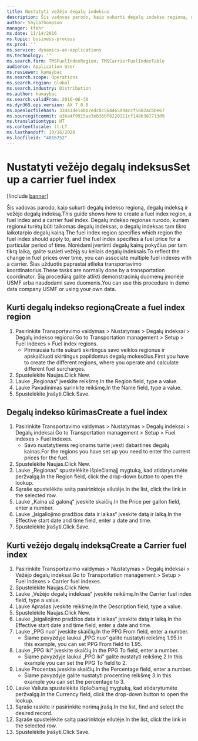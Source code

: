 ```yaml
---
title: Nustatyti vežėjo degalų indeksus
description: Šis vadovas parodo, kaip sukurti degalų indekso regioną, degalų indeksą ir vežėjo degalų indeksą.
author: ShylaThompson
manager: tfehr
ms.date: 11/14/2016
ms.topic: business-process
ms.prod: ''
ms.service: dynamics-ax-applications
ms.technology: ''
ms.search.form: TMSFuelIndexRegion, TMSCarrierFuelIndexTable
audience: Application User
ms.reviewer: kamaybac
ms.search.scope: Operations
ms.search.region: Global
ms.search.industry: Distribution
ms.author: kamaybac
ms.search.validFrom: 2016-06-30
ms.dyn365.ops.version: AX 7.0.0
ms.openlocfilehash: 33441de148b7edc8c564465d94ccf5602acbbe67
ms.sourcegitcommit: a36a4f9915ae3eb36bf8220111cf1486387713d9
ms.translationtype: HT
ms.contentlocale: lt-LT
ms.lasthandoff: 10/16/2020
ms.locfileid: "4016752"
---
```

# <a name="set-up-a-carrier-fuel-index"></a><span data-ttu-id="d90a3-103">Nustatyti vežėjo degalų indeksus</span><span class="sxs-lookup"><span data-stu-id="d90a3-103">Set up a carrier fuel index</span></span>

[!include [banner](../../includes/banner.md)]

<span data-ttu-id="d90a3-104">Šis vadovas parodo, kaip sukurti degalų indekso regioną, degalų indeksą ir vežėjo degalų indeksą.</span><span class="sxs-lookup"><span data-stu-id="d90a3-104">This guide shows how to create a fuel index region, a fuel index and a carrier fuel index.</span></span> <span data-ttu-id="d90a3-105">Degalų indekso regionas nurodo, kuriam regionui turėtų būti taikomas degalų indeksas, o degalų indeksas tam tikro laikotarpio degalų kainą.</span><span class="sxs-lookup"><span data-stu-id="d90a3-105">The fuel index region specifies which region the fuel index should apply to, and the fuel index specifies a fuel price for a particular period of time.</span></span> <span data-ttu-id="d90a3-106">Norėdami įvertinti degalų kainų pokyčius per tam tikrą laiką, galite susieti vežėją su keliais degalų indeksais.</span><span class="sxs-lookup"><span data-stu-id="d90a3-106">To reflect the change in fuel prices over time, you can associate multiple fuel indexes with a carrier.</span></span>  <span data-ttu-id="d90a3-107">Šias užduotis paprastai atlieka transportavimo koordinatorius.</span><span class="sxs-lookup"><span data-stu-id="d90a3-107">These tasks are normally done by a transportation coordinator.</span></span> <span data-ttu-id="d90a3-108">Šią procedūrą galite atlikti demonstracinių duomenų įmonėje USMF arba naudodami savo duomenis.</span><span class="sxs-lookup"><span data-stu-id="d90a3-108">You can use this procedure in demo data company USMF or using your own data.</span></span>


## <a name="create-a-fuel-index-region"></a><span data-ttu-id="d90a3-109">Kurti degalų indekso regioną</span><span class="sxs-lookup"><span data-stu-id="d90a3-109">Create a fuel index region</span></span>
1. <span data-ttu-id="d90a3-110">Pasirinkite Transportavimo valdymas > Nustatymas > Degalų indeksai > Degalų indekso regionai.</span><span class="sxs-lookup"><span data-stu-id="d90a3-110">Go to Transportation management > Setup > Fuel indexes > Fuel index regions.</span></span>
    * <span data-ttu-id="d90a3-111">Pirmiausia turite sukurti skirtingus savo veiklos regionus ir apskaičiuoti skirtingus papildomus degalų mokesčius.</span><span class="sxs-lookup"><span data-stu-id="d90a3-111">First you have to create the different regions, where you operate and calculate different fuel surcharges.</span></span>  
2. <span data-ttu-id="d90a3-112">Spustelėkite Naujas.</span><span class="sxs-lookup"><span data-stu-id="d90a3-112">Click New.</span></span>
3. <span data-ttu-id="d90a3-113">Lauke „Regionas“ įveskite reikšmę.</span><span class="sxs-lookup"><span data-stu-id="d90a3-113">In the Region field, type a value.</span></span>
4. <span data-ttu-id="d90a3-114">Lauke Pavadinimas surinkite reikšmę.</span><span class="sxs-lookup"><span data-stu-id="d90a3-114">In the Name field, type a value.</span></span>
5. <span data-ttu-id="d90a3-115">Spustelėkite Įrašyti.</span><span class="sxs-lookup"><span data-stu-id="d90a3-115">Click Save.</span></span>

## <a name="create-a-fuel-index"></a><span data-ttu-id="d90a3-116">Degalų indekso kūrimas</span><span class="sxs-lookup"><span data-stu-id="d90a3-116">Create a fuel index</span></span>
1. <span data-ttu-id="d90a3-117">Pasirinkite Transportavimo valdymas > Nustatymas > Degalų indeksai > Degalų indeksai.</span><span class="sxs-lookup"><span data-stu-id="d90a3-117">Go to Transportation management > Setup > Fuel indexes > Fuel indexes.</span></span>
    * <span data-ttu-id="d90a3-118">Savo nustatytiems regionams turite įvesti dabartines degalų kainas.</span><span class="sxs-lookup"><span data-stu-id="d90a3-118">For the regions you have set up you need to enter the current prices for the fuel.</span></span>  
2. <span data-ttu-id="d90a3-119">Spustelėkite Naujas.</span><span class="sxs-lookup"><span data-stu-id="d90a3-119">Click New.</span></span>
3. <span data-ttu-id="d90a3-120">Lauke „Regionas“ spustelėkite išplečiamąjį mygtuką, kad atidarytumėte peržvalgą.</span><span class="sxs-lookup"><span data-stu-id="d90a3-120">In the Region field, click the drop-down button to open the lookup.</span></span>
4. <span data-ttu-id="d90a3-121">Sąraše spustelėkite saitą pasirinktoje eilutėje.</span><span class="sxs-lookup"><span data-stu-id="d90a3-121">In the list, click the link in the selected row.</span></span>
5. <span data-ttu-id="d90a3-122">Lauke „Kaina už galoną“ įveskite skaičių.</span><span class="sxs-lookup"><span data-stu-id="d90a3-122">In the Price per gallon field, enter a number.</span></span>
6. <span data-ttu-id="d90a3-123">Lauke „Įsigaliojimo pradžios data ir laikas“ įveskite datą ir laiką.</span><span class="sxs-lookup"><span data-stu-id="d90a3-123">In the Effective start date and time field, enter a date and time.</span></span>
7. <span data-ttu-id="d90a3-124">Spustelėkite Įrašyti.</span><span class="sxs-lookup"><span data-stu-id="d90a3-124">Click Save.</span></span>

## <a name="create-a-carrier-fuel-index"></a><span data-ttu-id="d90a3-125">Kurti vežėjo degalų indeksą</span><span class="sxs-lookup"><span data-stu-id="d90a3-125">Create a Carrier fuel index</span></span>
1. <span data-ttu-id="d90a3-126">Pasirinkite Transportavimo valdymas > Nustatymas > Degalų indeksai > Vežėjo degalų indeksai.</span><span class="sxs-lookup"><span data-stu-id="d90a3-126">Go to Transportation management > Setup > Fuel indexes > Carrier fuel indexes.</span></span>
2. <span data-ttu-id="d90a3-127">Spustelėkite Naujas.</span><span class="sxs-lookup"><span data-stu-id="d90a3-127">Click New.</span></span>
3. <span data-ttu-id="d90a3-128">Lauke „Vežėjo degalų indeksas“ įveskite reikšmę.</span><span class="sxs-lookup"><span data-stu-id="d90a3-128">In the Carrier fuel index field, type a value.</span></span>
4. <span data-ttu-id="d90a3-129">Lauke Aprašas įveskite reikšmę.</span><span class="sxs-lookup"><span data-stu-id="d90a3-129">In the Description field, type a value.</span></span>
5. <span data-ttu-id="d90a3-130">Spustelėkite Naujas.</span><span class="sxs-lookup"><span data-stu-id="d90a3-130">Click New.</span></span>
6. <span data-ttu-id="d90a3-131">Lauke „Įsigaliojimo pradžios data ir laikas“ įveskite datą ir laiką.</span><span class="sxs-lookup"><span data-stu-id="d90a3-131">In the Effective start date and time field, enter a date and time.</span></span>
7. <span data-ttu-id="d90a3-132">Lauke „PPG nuo“ įveskite skaičių.</span><span class="sxs-lookup"><span data-stu-id="d90a3-132">In the PPG From field, enter a number.</span></span>
    * <span data-ttu-id="d90a3-133">Šiame pavyzdyje laukui „PPG nuo“ galite nustatyti reikšmę 1.95.</span><span class="sxs-lookup"><span data-stu-id="d90a3-133">In this example, you can set PPG From field to 1.95.</span></span>  
8. <span data-ttu-id="d90a3-134">Lauke „PPG iki“ įveskite skaičių.</span><span class="sxs-lookup"><span data-stu-id="d90a3-134">In the PPG To field, enter a number.</span></span>
    * <span data-ttu-id="d90a3-135">Šiame pavyzdyje laukui „PPG iki“ galite nustatyti reikšmę 2.</span><span class="sxs-lookup"><span data-stu-id="d90a3-135">In this example you can set the PPG To field to 2.</span></span>  
9. <span data-ttu-id="d90a3-136">Lauke Procentas įveskite skaičių.</span><span class="sxs-lookup"><span data-stu-id="d90a3-136">In the Percentage field, enter a number.</span></span>
    * <span data-ttu-id="d90a3-137">Šiame pavyzdyje galite nustatyti procentinę reikšmę 3.</span><span class="sxs-lookup"><span data-stu-id="d90a3-137">In this example you can set the percentage to 3.</span></span>  
10. <span data-ttu-id="d90a3-138">Lauke Valiuta spustelėkite išplečiamąjį mygtuką, kad atidarytumėte peržvalgą.</span><span class="sxs-lookup"><span data-stu-id="d90a3-138">In the Currency field, click the drop-down button to open the lookup.</span></span>
11. <span data-ttu-id="d90a3-139">Sąraše raskite ir pasirinkite norimą įrašą.</span><span class="sxs-lookup"><span data-stu-id="d90a3-139">In the list, find and select the desired record.</span></span>
12. <span data-ttu-id="d90a3-140">Sąraše spustelėkite saitą pasirinktoje eilutėje.</span><span class="sxs-lookup"><span data-stu-id="d90a3-140">In the list, click the link in the selected row.</span></span>
13. <span data-ttu-id="d90a3-141">Spustelėkite Įrašyti.</span><span class="sxs-lookup"><span data-stu-id="d90a3-141">Click Save.</span></span>

